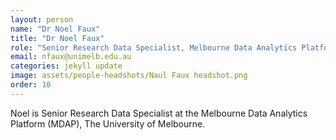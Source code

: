 ```yaml
---
layout: person
name: "Dr Noel Faux"
title: "Dr Noel Faux"
role: "Senior Research Data Specialist, Melbourne Data Analytics Platform"
email: nfaux@unimelb.edu.au
categories: jekyll update
image: assets/people-headshots/Naul Faux headshot.png
order: 10
---
```

Noel is Senior Research Data Specialist at the Melbourne Data Analytics Platform (MDAP), The University of Melbourne.
